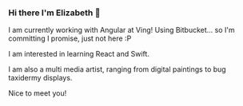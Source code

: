 ### Hi there I'm Elizabeth 🐸

I am currently working with Angular at Ving! Using Bitbucket... so I'm committing I promise, just not here :P

I am interested in learning React and Swift. 

I am also a multi media artist, ranging from digital paintings to bug taxidermy displays. 

Nice to meet you!

<!--
**eadurflinger/eadurflinger** is a ✨ _special_ ✨ repository because its `README.md` (this file) appears on your GitHub profile.

Here are some ideas to get you started:

- 🔭 I’m currently working on ...
- 🌱 I’m currently learning ...
- 👯 I’m looking to collaborate on ...
- 🤔 I’m looking for help with ...
- 💬 Ask me about ...
- 📫 How to reach me: ...
- 😄 Pronouns: ...
- ⚡ Fun fact: ...
-->
